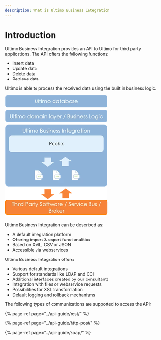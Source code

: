 ```yaml
---
description: What is Ultimo Business Integration
---
```


# Introduction

Ultimo Business Integration provides an API to Ultimo for third party applications. The API offers the following functions:

* Insert data
* Update data
* Delete data
* Retrieve data

Ultimo is able to process the received data using the built in business logic. 

![](../.gitbook/assets/image.webp)

Ultimo Business Integration can be described as:

* A default integration platform
* Offering import & export functionalities
* Based on XML, CSV or JSON
* Accessible via webservices

Ultimo Business Integration offers:

* Various default integrations
* Support for standards like LDAP and OCI
* Additional interfaces created by our consultants
* Integration with files or webservice requests
* Possibilities for XSL transformation
* Default logging and rollback mechanisms

The following types of communications are supported to access the API:

{% page-ref page="../api-guide/rest/" %}

{% page-ref page="../api-guide/http-post/" %}

{% page-ref page="../api-guide/soap/" %}



